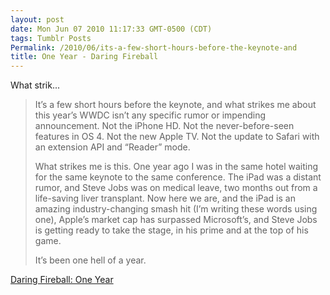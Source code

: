```yaml
---
layout: post
date: Mon Jun 07 2010 11:17:33 GMT-0500 (CDT)
tags: Tumblr Posts
Permalink: /2010/06/its-a-few-short-hours-before-the-keynote-and
title: One Year - Daring Fireball
---
```


What strik...

> It’s a few short hours before the keynote, and what strikes me about this year’s WWDC isn’t any specific rumor or impending announcement. Not the iPhone HD. Not the never-before-seen features in OS 4\. Not the new Apple TV. Not the update to Safari with an extension API and “Reader” mode.
> 
> What strikes me is this. One year ago I was in the same hotel waiting for the same keynote to the same conference. The iPad was a distant rumor, and Steve Jobs was on medical leave, two months out from a life-saving liver transplant. Now here we are, and the iPad is an amazing industry-changing smash hit (I’m writing these words using one), Apple’s market cap has surpassed Microsoft’s, and Steve Jobs is getting ready to take the stage, in his prime and at the top of his game.
> 
> It’s been one hell of a year.

[Daring Fireball: One Year](http://daringfireball.net/2010/06/one_year)
